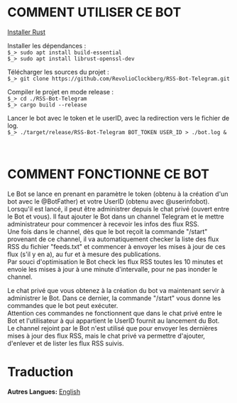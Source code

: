 # COMMENT UTILISER CE BOT

[Installer Rust](https://doc.rust-lang.org/cargo/getting-started/installation.html)     

Installer les dépendances :     
`$_> sudo apt install build-essential`     
`$_> sudo apt install librust-openssl-dev`     

Télécharger les sources du projet :     
`$_> git clone https://github.com/RevolioClockberg/RSS-Bot-Telegram.git`     

Compiler le projet en mode release :     
`$_> cd ./RSS-Bot-Telegram`     
`$_> cargo build --release`     

Lancer le bot avec le token et le userID, avec la redirection vers le fichier de log.      
`$_> ./target/release/RSS-Bot-Telegram BOT_TOKEN USER_ID > ./bot.log &`     


&nbsp;


# COMMENT FONCTIONNE CE BOT
Le Bot se lance en prenant en paramètre le token (obtenu à la création d'un bot avec le @BotFather) et votre UserID (obtenu avec @userinfobot).      
Lorsqu'il est lancé, il peut être administrer depuis le chat privé (ouvert entre le Bot et vous). Il faut ajouter le Bot dans un channel Telegram et le mettre administrateur pour commencer à recevoir les infos des flux RSS.     
Une fois dans le channel, dès que le bot reçoit la commande "/start" provenant de ce channel, il va automatiquement checker la 
liste des flux RSS du fichier "feeds.txt" et commencer à envoyer les mises à jour de ces flux (s'il y en a), au fur et à mesure des publications.     
Par souci d'optimisation le Bot check les flux RSS toutes les 10 minutes et envoie les mises à jour à une minute d'intervalle, pour ne pas inonder le channel.      

Le chat privé que vous obtenez à la création du bot va maintenant servir à administrer le Bot. Dans ce dernier, la commande "/start" vous donne les commandes que le bot peut exécuter.      
Attention ces commandes ne fonctionnent que dans le chat privé entre le Bot et l'utilisateur à qui appartient le UserID fournit au lancement du Bot.     
Le channel rejoint par le Bot n'est utilisé que pour envoyer les dernières mises à jour des flux RSS, mais le chat privé va permettre d'ajouter, d'enlever et de lister les flux RSS suivis.     

# Traduction
**Autres Langues:** [English](README.md)